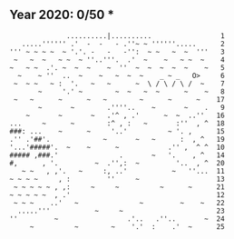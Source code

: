 Year 2020: 0/50 *
------------------------------------------------------------
                  ..........|..........                 1 
       .....'''''' .'  -  -   - .''~ ~ ''''''.....      2 
    ''' ~ ~ ~ ~  ~ '.'. -   -   -'':  ~ ~   ~  ~  '''   3 
     ~   ~  ~   ~ ~  ~ ''..'''.  .'  ~    ~   ~ ~  ~    4 
    ~   ~ ~  .'. ~  ~  ~    ~  ''  ~  ~  ~  ~  ~    ~   5 
      ~    ~ ''  ..  ~    ~   ~  ~  ~    _ ~ _   O>     6 
     ~  ~ ~   ~ :  '.   ~   ~      ~  \ / \ / \ /  ~    7 
           ~     '.' ~        ~  ~   ~  ~      ~    ~   8 
     ~   ~      ~      ~   ~        ~      ~      ~    17 
           ~       ~        .''''..    ~       ~    .   9 
        ~       ~       ~   .'^ , .'      ~  ~  ..''   16 
    ...     ~      ~        :^ , :   ~       :''  , ^  18 
    ###: ...    ~      ~     '..'          ~ '. ,      15 
    .'' .'##'.             ~       ~   ~      :  , ^   19 
    '...'#####'.  ~    ~      ~            .'' ,  ^ ^  10 
    ##### ,###.'               .       ~   '.    , ^   14 
    #,      , '.         ~  .'',:  ~         '..  , ^  20 
       ~ ~   , ,'.   ~     :, ..'           ~   ''...  11 
    ~ ~ ~ ~     , :         ''     ~                   13 
     ~ ~ ~ ~ ~ , ,:     ~     ~          ~      ~      21 
    ~ ~ ~ ~ ~  , .'                                    12 
     ~ ~ ~    ..'   ~               ~         ~    ~   22 
      .....'''           ~     ~                       23 
    ''         ~                 .'..   .''..       ~  24 
         ~          ~        ~    '.'  :    .'  ~      25 


